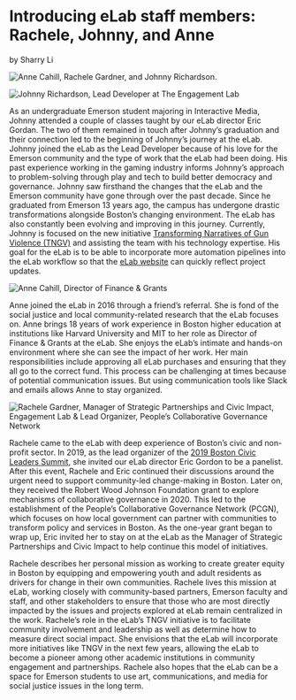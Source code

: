 # Introducing eLab staff members: Rachele, Johnny, and Anne

by Sharry Li

![Anne Cahill, Rachele Gardner, and Johnny Richardson.](https://res.cloudinary.com/engagement-lab-home/image/upload/v1/homepage-2.0/news/medium/1_2sboQ1_TXCS-9UFXJIlNMA.png)

![Johnny Richardson, Lead Developer at The Engagement Lab](https://res.cloudinary.com/engagement-lab-home/image/upload/v1/homepage-2.0/news/medium/0_e5GZpPE1N9ztG6hL.jpeg)

As an undergraduate Emerson student majoring in Interactive Media, Johnny attended a couple of classes taught by our eLab director Eric Gordan. The two of them remained in touch after Johnny’s graduation and their connection led to the beginning of Johnny’s journey at the eLab. Johnny joined the eLab as the Lead Developer because of his love for the Emerson community and the type of work that the eLab had been doing. His past experience working in the gaming industry informs Johnny’s approach to problem-solving through play and tech to build better democracy and governance. Johnny saw firsthand the changes that the eLab and the Emerson community have gone through over the past decade. Since he graduated from Emerson 13 years ago, the campus has undergone drastic transformations alongside Boston’s changing environment. The eLab has also constantly been evolving and improving in this journey. Currently, Johnny is focused on the new initiative [Transforming Narratives of Gun Violence (TNGV)](https://www.transformnarratives.org/) and assisting the team with his technology expertise. His goal for the eLab is to be able to incorporate more automation pipelines into the eLab workflow so that the [eLab website](https://elab.emerson.edu/) can quickly reflect project updates.

![Anne Cahill, Director of Finance & Grants](https://res.cloudinary.com/engagement-lab-home/image/upload/v1/homepage-2.0/news/medium/0_vjvKQqWjx63uINKa.jpeg)

Anne joined the eLab in 2016 through a friend’s referral. She is fond of the social justice and local community-related research that the eLab focuses on. Anne brings 18 years of work experience in Boston higher education at institutions like Harvard University and MIT to her role as Director of Finance & Grants at the eLab. She enjoys the eLab’s intimate and hands-on environment where she can see the impact of her work. Her main responsibilities include approving all eLab purchases and ensuring that they all go to the correct fund. This process can be challenging at times because of potential communication issues. But using communication tools like Slack and emails allows Anne to stay organized.

![Rachele Gardner, Manager of Strategic Partnerships and Civic Impact, Engagement Lab & Lead Organizer, People’s Collaborative Governance Network](https://res.cloudinary.com/engagement-lab-home/image/upload/v1/homepage-2.0/news/medium/0_HwozkoaHK7mq8QHI.jpeg)

Rachele came to the eLab with deep experience of Boston’s civic and non-profit sector. In 2019, as the lead organizer of the [2019 Boston Civic Leaders Summit](https://bostoncivicleaderssummit.com/), she invited our eLab director Eric Gordon to be a panelist. After this event, Rachele and Eric continued their discussions around the urgent need to support community-led change-making in Boston. Later on, they received the Robert Wood Johnson Foundation grant to explore mechanisms of collaborative governance in 2020. This led to the establishment of the People’s Collaborative Governance Network (PCGN), which focuses on how local government can partner with communities to transform policy and services in Boston. As the one-year grant began to wrap up, Eric invited her to stay on at the eLab as the Manager of Strategic Partnerships and Civic Impact to help continue this model of initiatives.

Rachele describes her personal mission as working to create greater equity in Boston by equipping and empowering youth and adult residents as drivers for change in their own communities. Rachele lives this mission at eLab, working closely with community-based partners, Emerson faculty and staff, and other stakeholders to ensure that those who are most directly impacted by the issues and projects explored at eLab remain centralized in the work. Rachele’s role in the eLab’s TNGV initiative is to facilitate community involvement and leadership as well as determine how to measure direct social impact. She envisions that the eLab will incorporate more initiatives like TNGV in the next few years, allowing the eLab to become a pioneer among other academic institutions in community engagement and partnerships. Rachele also hopes that the eLab can be a space for Emerson students to use art, communications, and media for social justice issues in the long term.

